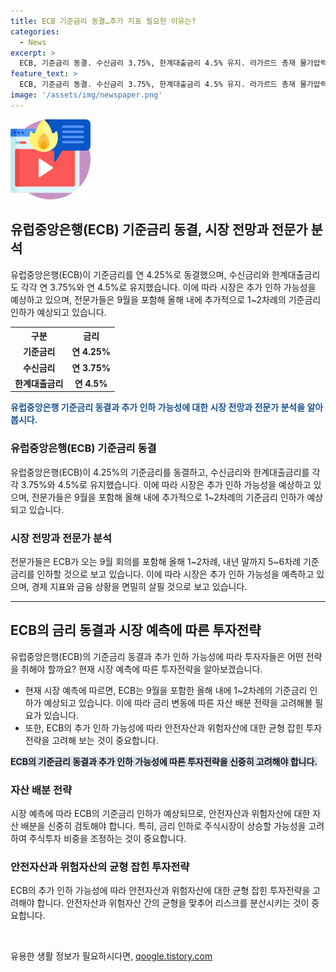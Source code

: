 ```yaml
---
title: ECB 기준금리 동결…추가 지표 필요한 이유는?
categories:
  - News
excerpt: >
  ECB, 기준금리 동결. 수신금리 3.75%, 한계대출금리 4.5% 유지. 라가르드 총재 물가압력 높고 소비자물가지수 상승 가능성 높다 설명. 시장 예상대로 동결, 9월 추가 인하 가능성 관측. UBS 애널리스트 9월 이후 12월, 3월, 6월마다 0.25%포인트씩 금리 인하 예상언급.
feature_text: >
  ECB, 기준금리 동결. 수신금리 3.75%, 한계대출금리 4.5% 유지. 라가르드 총재 물가압력 높고 소비자물가지수 상승 가능성 높다 설명. 시장 예상대로 동결, 9월 추가 인하 가능성 관측. UBS 애널리스트 9월 이후 12월, 3월, 6월마다 0.25%포인트씩 금리 인하 예상언급.
image: '/assets/img/newspaper.png'
---
```


<p><img src="/assets/img/news.png" alt="rentncar 속보" /></p>

<h2 data-ke-size="size26">유럽중앙은행(ECB) 기준금리 동결, 시장 전망과 전문가 분석</h2>

<p data-ke-size="size16">유럽중앙은행(ECB)이 기준금리를 연 4.25%로 동결했으며, 수신금리와 한계대출금리도 각각 연 3.75%와 연 4.5%로 유지했습니다. 이에 따라 시장은 추가 인하 가능성을 예상하고 있으며, 전문가들은 9월을 포함해 올해 내에 추가적으로 1~2차례의 기준금리 인하가 예상되고 있습니다.</p>

<table>
    <tr>
        <th>구분</th>
        <th>금리</th>
    </tr>
    <tr>
        <td style="text-align: center; height: 17px;"><b>기준금리</b></td>
        <td style="text-align: center; height: 17px;"><b>연 4.25%</b></td>
    </tr>
    <tr>
        <td style="text-align: center; height: 17px;"><b>수신금리</b></td>
        <td style="text-align: center; height: 17px;"><b>연 3.75%</b></td>
    </tr>
    <tr>
        <td style="text-align: center; height: 17px;"><b>한계대출금리</b></td>
        <td style="text-align: center; height: 17px;"><b>연 4.5%</b></td>
    </tr>
</table>

<p><b><span style="color: #1a5490;">유럽중앙은행 기준금리 동결과 추가 인하 가능성에 대한 시장 전망과 전문가 분석을 알아봅시다.</span></b></p>

<h3>유럽중앙은행(ECB) 기준금리 동결</h3>

<p data-ke-size="size16">유럽중앙은행(ECB)이 4.25%의 기준금리를 동결하고, 수신금리와 한계대출금리를 각각 3.75%와 4.5%로 유지했습니다. 이에 따라 시장은 추가 인하 가능성을 예상하고 있으며, 전문가들은 9월을 포함해 올해 내에 추가적으로 1~2차례의 기준금리 인하가 예상되고 있습니다.</p>

<h3>시장 전망과 전문가 분석</h3>

<p data-ke-size="size16">전문가들은 ECB가 오는 9월 회의를 포함해 올해 1~2차례, 내년 말까지 5~6차례 기준금리를 인하할 것으로 보고 있습니다. 이에 따라 시장은 추가 인하 가능성을 예측하고 있으며, 경제 지표와 금융 상황을 면밀히 살필 것으로 보고 있습니다.</p>

<hr>

<h2 data-ke-size="size26">ECB의 금리 동결과 시장 예측에 따른 투자전략</h2>

<p data-ke-size="size16">유럽중앙은행(ECB)의 기준금리 동결과 추가 인하 가능성에 따라 투자자들은 어떤 전략을 취해야 할까요? 현재 시장 예측에 따른 투자전략을 알아보겠습니다.</p>

<ul>
    <li>현재 시장 예측에 따르면, ECB는 9월을 포함한 올해 내에 1~2차례의 기준금리 인하가 예상되고 있습니다. 이에 따라 금리 변동에 따른 자산 배분 전략을 고려해볼 필요가 있습니다.</li>
    <li>또한, ECB의 추가 인하 가능성에 따라 안전자산과 위험자산에 대한 균형 잡힌 투자전략을 고려해 보는 것이 중요합니다.</li>
</ul>

<p><b><span style="background-color: #21538527;">ECB의 기준금리 동결과 추가 인하 가능성에 따른 투자전략을 신중히 고려해야 합니다.</span></b></p>

<h3>자산 배분 전략</h3>

<p data-ke-size="size16">시장 예측에 따라 ECB의 기준금리 인하가 예상되므로, 안전자산과 위험자산에 대한 자산 배분을 신중히 검토해야 합니다. 특히, 금리 인하로 주식시장이 상승할 가능성을 고려하여 주식투자 비중을 조정하는 것이 중요합니다.</p>

<h3>안전자산과 위험자산의 균형 잡힌 투자전략</h3>

<p data-ke-size="size16">ECB의 추가 인하 가능성에 따라 안전자산과 위험자산에 대한 균형 잡힌 투자전략을 고려해야 합니다. 안전자산과 위험자산 간의 균형을 맞추어 리스크를 분산시키는 것이 중요합니다.</p>

<p data-ke-size="size16">&nbsp;</p>
유용한 생활 정보가 필요하시다면, <a href="https://qoogle.tistory.com" rel="dofollow">qoogle.tistory.com</a>


